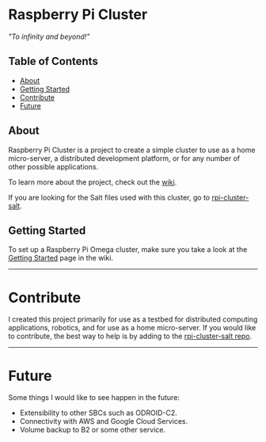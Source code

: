 # Raspberry Pi Cluster

_"To infinity and beyond!"_

## Table of Contents
- [About](#about)
- [Getting Started](#getting-started)
- [Contribute](#contribute)
- [Future](#future)

## About

Raspberry Pi Cluster is a project to create a simple cluster to use as a home micro-server, a distributed development platform, or for any number of other possible applications.

To learn more about the project, check out the [wiki](https://github.com/ajthor/rpi-cluster/wiki).

If you are looking for the Salt files used with this cluster, go to [rpi-cluster-salt](https://github.com/ajthor/rpi-cluster-salt).

## Getting Started

To set up a Raspberry Pi Omega cluster, make sure you take a look at the [Getting Started](https://github.com/ajthor/rpi-cluster/wiki/Getting-Started) page in the wiki.

---

# Contribute

I created this project primarily for use as a testbed for distributed computing applications, robotics, and for use as a home micro-server. If you would like to contribute, the best way to help is by adding to the [rpi-cluster-salt repo](https://github.com/ajthor/rpi-cluster-salt).

---

# Future
Some things I would like to see happen in the future:

- Extensibility to other SBCs such as ODROID-C2.
- Connectivity with AWS and Google Cloud Services.
- Volume backup to B2 or some other service.
